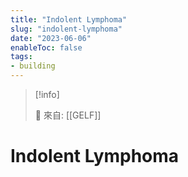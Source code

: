 ```yaml
---
title: "Indolent Lymphoma"
slug: "indolent-lymphoma"
date: "2023-06-06"
enableToc: false
tags:
- building
---
```


> [!info]
>
> 🌱 來自: [[GELF]]

# Indolent Lymphoma

